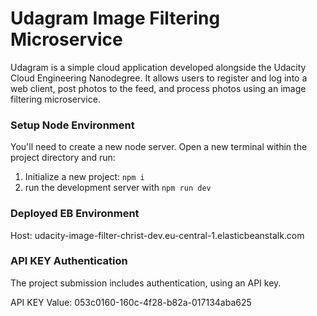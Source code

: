 # Udagram Image Filtering Microservice

Udagram is a simple cloud application developed alongside the Udacity Cloud Engineering Nanodegree. It allows users to register and log into a web client, post photos to the feed, and process photos using an image filtering microservice.

### Setup Node Environment

You'll need to create a new node server. Open a new terminal within the project directory and run:

1. Initialize a new project: `npm i`
2. run the development server with `npm run dev`

### Deployed EB Environment
Host: udacity-image-filter-christ-dev.eu-central-1.elasticbeanstalk.com

### API KEY Authentication
The project submission includes authentication, using an API key.

API KEY Value: 053c0160-160c-4f28-b82a-017134aba625